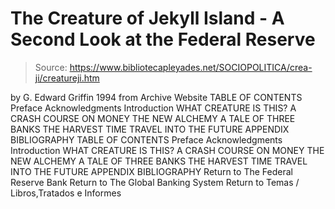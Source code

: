 # The Creature of Jekyll Island - A Second Look at the Federal Reserve

> Source: https://www.bibliotecapleyades.net/SOCIOPOLITICA/crea-ji/creatureji.htm

by G. Edward Griffin
1994
from Archive Website
TABLE OF CONTENTS Preface Acknowledgments Introduction WHAT CREATURE IS THIS? A CRASH COURSE ON MONEY THE NEW ALCHEMY A TALE OF THREE BANKS THE HARVEST TIME TRAVEL INTO THE FUTURE APPENDIX BIBLIOGRAPHY
TABLE OF CONTENTS
Preface
Acknowledgments
Introduction
WHAT CREATURE IS THIS?
A CRASH COURSE ON MONEY
THE NEW ALCHEMY
A TALE OF THREE BANKS
THE HARVEST
TIME TRAVEL INTO THE FUTURE
APPENDIX
BIBLIOGRAPHY
Return to The Federal Reserve Bank
Return to The Global Banking System
Return to Temas / Libros,Tratados e Informes
